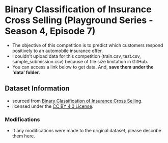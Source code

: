 # Binary Classification of Insurance Cross Selling (Playground Series - Season 4, Episode 7)
- The objective of this competition is to predict which customers respond positively to an automobile insurance offer.
- I couldn't upload data for this competition (train.csv, test.csv, sample_submission.csv) because of file size limitation in GitHub.
- You can access a link below to get data. And, **save them under the 'data' folder.**

## Dataset Information
- sourced from [Binary Classification of Insurance Cross Selling](https://www.kaggle.com/competitions/playground-series-s4e7).
- licensed under the [CC BY 4.0 License](https://creativecommons.org/licenses/by/4.0/).

### Modifications
- If any modifications were made to the original dataset, please describe them here.
